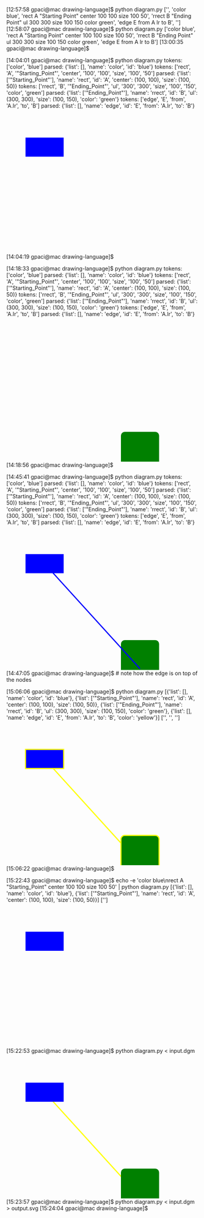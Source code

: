 [12:57:58 gpaci@mac drawing-language]$ python diagram.py
['', 'color blue', 'rect A "Starting Point" center 100 100 size 100 50', 'rrect B "Ending Point" ul 300 300 size 100 150 color green', 'edge E from A lr to B', '']
[12:58:07 gpaci@mac drawing-language]$ python diagram.py
['color blue', 'rect A "Starting Point" center 100 100 size 100 50', 'rrect B "Ending Point" ul 300 300 size 100 150 color green', 'edge E from A lr to B']
[13:00:35 gpaci@mac drawing-language]$

[14:04:01 gpaci@mac drawing-language]$ python diagram.py
tokens: ['color', 'blue']
parsed: {'list': [], 'name': 'color', 'id': 'blue'}
tokens: ['rect', 'A', '"Starting_Point"', 'center', '100', '100', 'size', '100', '50']
parsed: {'list': ['"Starting_Point"'], 'name': 'rect', 'id': 'A', 'center': (100, 100), 'size': (100, 50)}
tokens: ['rrect', 'B', '"Ending_Point"', 'ul', '300', '300', 'size', '100', '150', 'color', 'green']
parsed: {'list': ['"Ending_Point"'], 'name': 'rrect', 'id': 'B', 'ul': (300, 300), 'size': (100, 150), 'color': 'green'}
tokens: ['edge', 'E', 'from', 'A.lr', 'to', 'B']
parsed: {'list': [], 'name': 'edge', 'id': 'E', 'from': 'A.lr', 'to': 'B'}
<svg width="1000" height="750" xmlns="http://www.w3.org/2000/svg">
<rect x="50.000000" y="75.000000" width="100" height="50" rx="0" ry="0" fill="blue" />
</svg>
[14:04:19 gpaci@mac drawing-language]$

[14:18:33 gpaci@mac drawing-language]$ python diagram.py
tokens: ['color', 'blue']
parsed: {'list': [], 'name': 'color', 'id': 'blue'}
tokens: ['rect', 'A', '"Starting_Point"', 'center', '100', '100', 'size', '100', '50']
parsed: {'list': ['"Starting_Point"'], 'name': 'rect', 'id': 'A', 'center': (100, 100), 'size': (100, 50)}
tokens: ['rrect', 'B', '"Ending_Point"', 'ul', '300', '300', 'size', '100', '150', 'color', 'green']
parsed: {'list': ['"Ending_Point"'], 'name': 'rrect', 'id': 'B', 'ul': (300, 300), 'size': (100, 150), 'color': 'green'}
tokens: ['edge', 'E', 'from', 'A.lr', 'to', 'B']
parsed: {'list': [], 'name': 'edge', 'id': 'E', 'from': 'A.lr', 'to': 'B'}
<svg width="1000" height="750" xmlns="http://www.w3.org/2000/svg">
<rect x="50" y="75" width="100" height="50" rx="0" ry="0" fill="None" />
<rect x="300" y="300" width="100" height="150" rx="10" ry="10" fill="green" />
</svg>
[14:18:56 gpaci@mac drawing-language]$

[14:45:41 gpaci@mac drawing-language]$ python diagram.py
tokens: ['color', 'blue']
parsed: {'list': [], 'name': 'color', 'id': 'blue'}
tokens: ['rect', 'A', '"Starting_Point"', 'center', '100', '100', 'size', '100', '50']
parsed: {'list': ['"Starting_Point"'], 'name': 'rect', 'id': 'A', 'center': (100, 100), 'size': (100, 50)}
tokens: ['rrect', 'B', '"Ending_Point"', 'ul', '300', '300', 'size', '100', '150', 'color', 'green']
parsed: {'list': ['"Ending_Point"'], 'name': 'rrect', 'id': 'B', 'ul': (300, 300), 'size': (100, 150), 'color': 'green'}
tokens: ['edge', 'E', 'from', 'A.lr', 'to', 'B']
parsed: {'list': [], 'name': 'edge', 'id': 'E', 'from': 'A.lr', 'to': 'B'}
<svg width="1000" height="750" xmlns="http://www.w3.org/2000/svg">
<rect x="50" y="75" width="100" height="50" rx="0" ry="0" fill="blue" />
<rect x="300" y="300" width="100" height="150" rx="10" ry="10" fill="green" />
<line x1="100" y1="100" x2="350" y2="375" style="stroke:blue;stroke-width:3" />
</svg>
[14:47:05 gpaci@mac drawing-language]$  # note how the edge is on top of the nodes

[15:06:06 gpaci@mac drawing-language]$ python diagram.py
[{'list': [], 'name': 'color', 'id': 'blue'}, {'list': ['"Starting_Point"'], 'name': 'rect', 'id': 'A', 'center': (100, 100), 'size': (100, 50)}, {'list': ['"Ending_Point"'], 'name': 'rrect', 'id': 'B', 'ul': (300, 300), 'size': (100, 150), 'color': 'green'}, {'list': [], 'name': 'edge', 'id': 'E', 'from': 'A.lr', 'to': 'B', 'color': 'yellow'}]
['<line x1="100" y1="100" x2="350" y2="375" style="stroke:yellow;stroke-width:3" />', '<rect x="50" y="75" width="100" height="50" rx="0" ry="0" fill="blue" />', '<rect x="300" y="300" width="100" height="150" rx="10" ry="10" fill="green" />']
<svg width="1000" height="750" xmlns="http://www.w3.org/2000/svg">
<line x1="100" y1="100" x2="350" y2="375" style="stroke:yellow;stroke-width:3" />
<rect x="50" y="75" width="100" height="50" rx="0" ry="0" fill="blue" />
<rect x="300" y="300" width="100" height="150" rx="10" ry="10" fill="green" />
</svg>
[15:06:22 gpaci@mac drawing-language]$

[15:22:43 gpaci@mac drawing-language]$ echo -e 'color blue\nrect A "Starting_Point" center 100 100 size 100 50' | python diagram.py
[{'list': [], 'name': 'color', 'id': 'blue'}, {'list': ['"Starting_Point"'], 'name': 'rect', 'id': 'A', 'center': (100, 100), 'size': (100, 50)}]
['<rect x="50" y="75" width="100" height="50" rx="0" ry="0" fill="blue" />']
<svg width="1000" height="750" xmlns="http://www.w3.org/2000/svg">
<rect x="50" y="75" width="100" height="50" rx="0" ry="0" fill="blue" />
</svg>
[15:22:53 gpaci@mac drawing-language]$ python diagram.py < input.dgm 
<svg width="1000" height="750" xmlns="http://www.w3.org/2000/svg">
<line x1="100" y1="100" x2="350" y2="375" style="stroke:yellow;stroke-width:3" />
<rect x="50" y="75" width="100" height="50" rx="0" ry="0" fill="blue" />
<rect x="300" y="300" width="100" height="150" rx="10" ry="10" fill="green" />
</svg>
[15:23:57 gpaci@mac drawing-language]$ python diagram.py < input.dgm > output.svg
[15:24:04 gpaci@mac drawing-language]$

